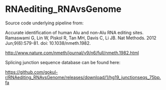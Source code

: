 # RNAediting_RNAvsGenome


Source code underlying pipeline from:

Accurate identification of human Alu and non-Alu RNA editing sites.
Ramaswami G, Lin W, Piskol R, Tan MH, Davis C, Li JB.
Nat Methods. 2012 Jun;9(6):579-81. doi: 10.1038/nmeth.1982.

http://www.nature.com/nmeth/journal/v9/n6/full/nmeth.1982.html


Splicing junction sequence database can be found here:

https://github.com/gokul-r/RNAediting_RNAvsGenome/releases/download/1/hg19_junctionseqs_75bp.fa
